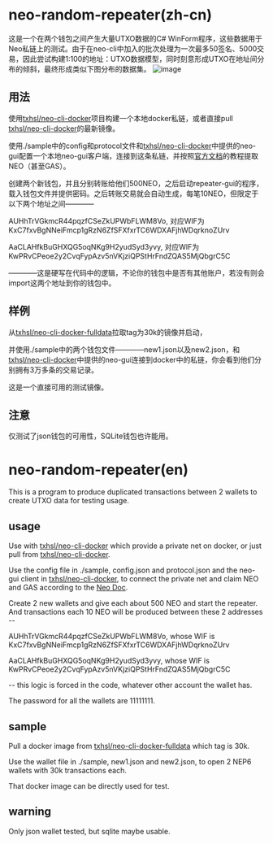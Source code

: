 # neo-random-repeater(zh-cn)

这是一个在两个钱包之间产生大量UTXO数据的C# WinForm程序，这些数据用于Neo私链上的测试。由于在neo-cli中加入的批次处理为一次最多50签名、5000交易，因此尝试构建1:100的地址：UTXO数据模型，同时刻意形成UTXO在地址间分布的倾斜，最终形成类似下图分布的数据集。
![image](https://i.loli.net/2018/10/10/5bbdbe1711ae1.png)

## 用法

使用[txhsl/neo-cli-docker](https://github.com/txhsl/neo-cli-docker)项目构建一个本地docker私链，或者直接pull [txhsl/neo-cli-docker](https://hub.docker.com/r/txhsl/neo-cli-docker/)的最新镜像。

使用./sample中的config和protocol文件和[txhsl/neo-cli-docker](https://github.com/txhsl/neo-cli-docker)中提供的neo-gui配置一个本地neo-gui客户端，连接到这条私链，并按照[官方文档](http://docs.neo.org/zh-cn/network/private-chain/private-chain.html#%E6%8F%90%E5%8F%96-neoneogas)的教程提取NEO（甚至GAS）。

创建两个新钱包，并且分别转账给他们500NEO，之后启动repeater-gui的程序，载入钱包文件并提供密码。之后转账交易就会自动生成，每笔10NEO，但限定于以下两个地址之间————

AUHhTrVGkmcR44pqzfCSeZkUPWbFLWM8Vo, 对应WIF为KxC7fxvBgNNeiFmcp1gRzN6ZfSFXfxrTC6WDXAFjhWDqrknoZUrv

AaCLAHfkBuGHXQG5oqNKg9H2yudSyd3yvy, 对应WIF为KwPRvCPeoe2y2CvqFypAzv5nVKjziQPStHrFndZQAS5MjQbgrC5C

————这是硬写在代码中的逻辑，不论你的钱包中是否有其他账户，若没有则会import这两个地址到你的钱包中。

## 样例

从[txhsl/neo-cli-docker-fulldata](https://hub.docker.com/r/txhsl/neo-cli-docker-fulldata/)拉取tag为30k的镜像并启动，

并使用./sample中的两个钱包文件————new1.json以及new2.json，和[txhsl/neo-cli-docker](https://github.com/txhsl/neo-cli-docker)中提供的neo-gui连接到docker中的私链，你会看到他们分别拥有3万多条的交易记录。

这是一个直接可用的测试镜像。

## 注意

仅测试了json钱包的可用性，SQLite钱包也许能用。

# neo-random-repeater(en)

This is a program to produce duplicated transactions between 2 wallets to create UTXO data for testing usage.

## usage

Use with [txhsl/neo-cli-docker](https://github.com/txhsl/neo-cli-docker) which provide a private net on docker, or just pull from [txhsl/neo-cli-docker](https://hub.docker.com/r/txhsl/neo-cli-docker/).

Use the config file in ./sample, config.json and protocol.json and the neo-gui client in [txhsl/neo-cli-docker](https://github.com/txhsl/neo-cli-docker), to connect the private net and claim NEO and GAS according to the [Neo Doc](http://docs.neo.org/zh-cn/network/private-chain/private-chain.html#%E6%8F%90%E5%8F%96-neoneogas).

Create 2 new wallets and give each about 500 NEO and start the repeater. And transactions each 10 NEO will be produced between these 2 addresses --

AUHhTrVGkmcR44pqzfCSeZkUPWbFLWM8Vo, whose WIF is KxC7fxvBgNNeiFmcp1gRzN6ZfSFXfxrTC6WDXAFjhWDqrknoZUrv

AaCLAHfkBuGHXQG5oqNKg9H2yudSyd3yvy, whose WIF is KwPRvCPeoe2y2CvqFypAzv5nVKjziQPStHrFndZQAS5MjQbgrC5C

-- this logic is forced in the code, whatever other account the wallet has.

The password for all the wallets are 11111111.

## sample

Pull a docker image from [txhsl/neo-cli-docker-fulldata](https://hub.docker.com/r/txhsl/neo-cli-docker-fulldata/) which tag is 30k.

Use the wallet file in ./sample, new1.json and new2.json, to open 2 NEP6 wallets with 30k transactions each.

That docker image can be directly used for test.

## warning

Only json wallet tested, but sqlite maybe usable.
